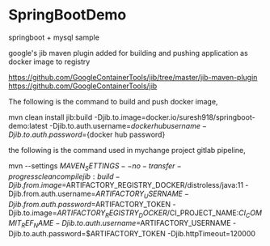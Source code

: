 # SpringBootDemo

springboot + mysql sample

google's jib maven plugin added for building and pushing application as docker image to registry

https://github.com/GoogleContainerTools/jib/tree/master/jib-maven-plugin
https://github.com/GoogleContainerTools/jib

The following is the command to build and push docker image,

mvn clean install jib:build -Djib.to.image=docker.io/suresh918/springboot-demo:latest -Djib.to.auth.username=${docker hub user name} -Djib.to.auth.password=${docker hub password} 


the following is the command used in mychange project gitlab pipeline,


 mvn --settings $MAVEN_SETTINGS --no-transfer-progress clean compile jib:build -Djib.from.image=$ARTIFACTORY_REGISTRY_DOCKER/distroless/java:11 -Djib.from.auth.username=$ARTIFACTORY_USERNAME -Djib.from.auth.password=$ARTIFACTORY_TOKEN -Djib.to.image=$ARTIFACTORY_REGISTRY_DOCKER/$CI_PROJECT_NAME:$CI_COMMIT_REF_NAME -Djib.to.auth.username=$ARTIFACTORY_USERNAME -Djib.to.auth.password=$ARTIFACTORY_TOKEN -Djib.httpTimeout=120000




